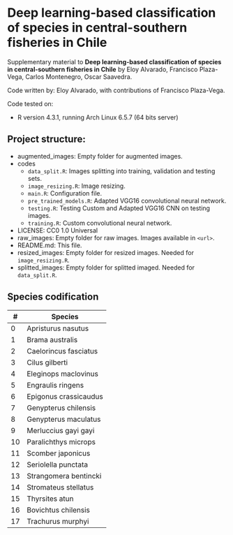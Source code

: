 # Deep learning-based classification of species in central-southern fisheries in Chile

Supplementary material to **Deep learning-based classification of species in central-southern fisheries in Chile** by Eloy Alvarado, Francisco Plaza-Vega, Carlos Montenegro, Oscar Saavedra.

Code written by: Eloy Alvarado, with contributions of Francisco Plaza-Vega.

Code tested on:

- R version 4.3.1, running Arch Linux 6.5.7 (64 bits server)

 ## Project structure:

- augmented_images: Empty folder for augmented images.
- codes
    - ```data_split.R```: Images splitting into training, validation and testing sets.
    - ```image_resizing.R```: Image resizing.
    - ```main.R```: Configuration file.
    - ```pre_trained_models.R```: Adapted VGG16 convolutional neural network.
    - ```testing.R```: Testing Custom and Adapted VGG16 CNN on testing images.
    - ```training.R```: Custom convolutional neural network.
- LICENSE: CC0 1.0 Universal
- raw_images: Empty folder for raw images. Images available in ```<url>```.
- README.md: This file.
- resized_images: Empty folder for resized images. Needed for ```image_resizing.R```.
- splitted_images: Empty folder for splitted imaged. Needed for ```data_split.R```.

## Species codification

<center>

| #   | Species                 |
|-----|-------------------------|
| 0   | Apristurus nasutus      |
| 1   | Brama australis         |
| 2   | Caelorincus fasciatus   |
| 3   | Cilus gilberti          |
| 4   | Eleginops maclovinus    |
| 5   | Engraulis ringens       |
| 6   | Epigonus crassicaudus   |
| 7   | Genypterus chilensis    |
| 8   | Genypterus maculatus    |
| 9   | Merluccius gayi gayi    |
| 10  | Paralichthys microps    |
| 11  | Scomber japonicus       |
| 12  | Seriolella punctata     |
| 13  | Strangomera bentincki   |
| 14  | Stromateus stellatus    |
| 15  | Thyrsites atun          |
| 16  | Bovichtus chilensis     |
| 17  | Trachurus murphyi       |

</center>
